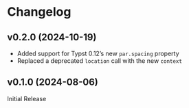 # Changelog

<!-- ## Added

## Removed

## Changed

## Migration Guide from v0.1.X -->

## v0.2.0 (2024-10-19)

- Added support for Typst 0.12’s new `par.spacing` property
- Replaced a deprecated `location` call with the new `context`

## v0.1.0 (2024-08-06)

Initial Release
